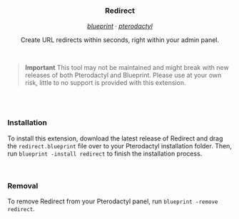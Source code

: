 <h3 align="center">Redirect</h3>

<p align="center"><i>
  <a href="https://github.com/teamblueprint/main">blueprint</a> · 
  <a href="https://github.com/pterodactyl/panel">pterodactyl</a>
</i></p>



<p align="center">Create URL redirects within seconds, right within your admin panel.</p>

<br>

> **Important**
> This tool may not be maintained and might break with new releases of both Pterodactyl and Blueprint. Please use at your own risk, little to no support is provided with this extension.

<br><br>

### Installation
To install this extension, download the latest release of Redirect and drag the `redirect.blueprint` file over to your Pterodactyl installation folder. Then, run `blueprint -install redirect` to finish the installation process.

<br>

### Removal
To remove Redirect from your Pterodactyl panel, run `blueprint -remove redirect`.
